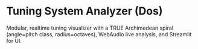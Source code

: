 ﻿# Tuning System Analyzer (Dos)

Modular, realtime tuning visualizer with a TRUE Archimedean spiral (angle=pitch class, radius=octaves),
WebAudio live analysis, and Streamlit for UI.
